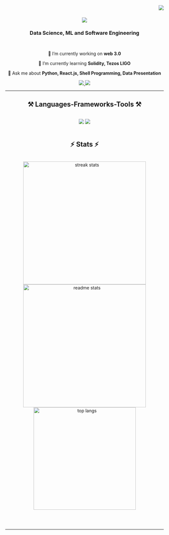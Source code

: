 <img align="right" src="https://visitor-badge.laobi.icu/badge?page_id=JesseAger.JesseAger" />

<h1 align="center">
    <img src="https://readme-typing-svg.herokuapp.com/?font=Righteous&size=35&center=true&vCenter=true&width=500&height=70&duration=4000&lines=Hi+There!+👋;+I'm+Jesse+Ager!;" />
</h1>

<h3 align="center">Data Science, ML and Software Engineering</h3>

<br/>

<div align="center">
 
 🔭 I’m currently working on **web 3.0**
 
 🌱 I’m currently learning **Solidity, Tezos LIGO**

💬 Ask me about **Python, React.js, Shell Programming, Data Presentation**


 </div>
 
<div align="center"> 
  <a href="https://mail.google.com/">
    <img src="https://img.shields.io/badge/Gmail-333333?style=for-the-badge&logo=gmail&logoColor=red" />
  </a>
  <a href="https://www.linkedin.com/in/jesse-ager-b638712a5?lipi=urn%3Ali%3Apage%3Ad_flagship3_profile_view_base_contact_details%3BTHa3kjdhRImfAYHJZQs5AA%3D%3D" target="_blank">
    <img src="https://img.shields.io/badge/LinkedIn-0077B5?style=for-the-badge&logo=linkedin&logoColor=white" target="_blank" />
  </a>

</div>

 <hr/>
 
<h2 align="center">⚒️ Languages-Frameworks-Tools ⚒️</h2>
<br/>
<div align="center">
    <img src="https://skillicons.dev/icons?i=react,bootstrap,html,css,vscode,github,git,r" />
    <img src="https://skillicons.dev/icons?i=nodejs,python,javascript,typescript,express,mysql" /><br>
</div>

<br/>
<h2 align="center">⚡ Stats ⚡</h2>
<br>
<div align=center>
  <img width=390 src="https://github-readme-streak-stats.herokuapp.com/?user=JesseAger&count_private=true&theme=react&border_radius=10" alt="streak stats"/>
  <img width=390 src="https://github-readme-stats.vercel.app/api?username=JesseAger&count_private=true&show_icons=true&theme=react&border_radius=10" alt="readme stats" />
  <br/>
  <img width=325 align="center" src="https://github-readme-stats.vercel.app/api/top-langs/?username=JesseAger&hide=HTML&langs_count=8&layout=compact&theme=react&border_radius=10&size_weight=0.5&count_weight=0.5&exclude_repo=github-readme-stats" alt="top langs" />
</div>

<br/><br/>

<hr/>

<br/>


<br/>


